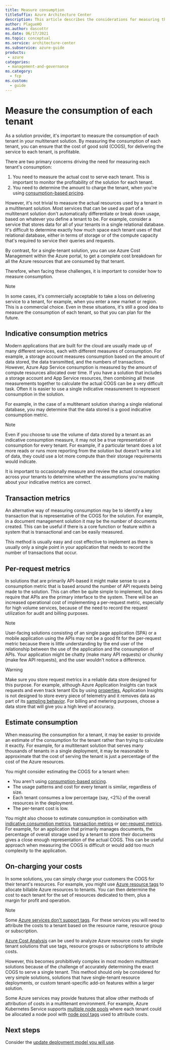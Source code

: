 ```yaml
---
title: Measure consumption
titleSuffix: Azure Architecture Center
description: This article describes the considerations for measuring the consumption of each tenant in a multitenant solution.
author: PlagueHO
ms.author: dascottr
ms.date: 06/17/2021
ms.topic: conceptual
ms.service: architecture-center
ms.subservice: azure-guide
products:
 - azure
categories:
 - management-and-governance
ms.category:
  - fcp
ms.custom:
  - guide
---
```


# Measure the consumption of each tenant

As a solution provider, it's important to measure the consumption of each tenant in your multitenant solution. By measuring the consumption of each tenant, you can ensure that the cost of good sold (COGS), for delivering the service to each tenant, is profitable.

There are two primary concerns driving the need for measuring each tenant's consumption:

1. You need to measure the actual cost to serve each tenant. This is important to monitor the profitability of the solution for each tenant.
2. You need to determine the amount to charge the tenant, when you're using [consumption-based pricing](./pricing-models.md#consumption-based-pricing).

However, it's not trivial to measure the actual resources used by a tenant in a multitenant solution. Most services that can be used as part of a multitenant solution don't automatically differentiate or break down usage, based on whatever you define a tenant to be. For example, consider a service that stores data for all of your tenants in a single relational database. It's difficult to determine exactly how much space each tenant uses of that relational database, either in terms of storage or of the compute capacity that's required to service their queries and requests.

By contrast, for a single-tenant solution, you can use Azure Cost Management within the Azure portal, to get a complete cost breakdown for all the Azure resources that are consumed by that tenant.

Therefore, when facing these challenges, it is important to consider how to measure consumption.

> [!NOTE]
> In some cases, it's commercially acceptable to take a loss on delivering service to a tenant, for example, when you enter a new market or region. This is a commercial choice. Even in these situations, it's still a good idea to measure the consumption of each tenant, so that you can plan for the future.

## Indicative consumption metrics

Modern applications that are built for the cloud are usually made up of many different services, each with different measures of consumption. For example, a storage account measures consumption based on the amount of data stored, the data transmitted, and the numbers of transactions. However, Azure App Service consumption is measured by the amount of compute resources allocated over time. If you have a solution that includes a storage account and App Service resources, then combining all these measurements together to calculate the actual COGS can be a very difficult task. Often it is easier to use a single indicative measurement to represent consumption in the solution.

For example, in the case of a multitenant solution sharing a single relational database, you may determine that the data stored is a good indicative consumption metric.

> [!NOTE]
> Even if you choose to use the volume of data stored by a tenant as an indicative consumption measure, it may not be a true representation of consumption for every tenant. For example, if a particular tenant does a lot more reads or runs more reporting from the solution but doesn't write a lot of data, they could use a lot more compute than their storage requirements would indicate.

It is important to occasionally measure and review the actual consumption across your tenants to determine whether the assumptions you're making about your indicative metrics are correct.

## Transaction metrics

An alternative way of measuring consumption may be to identify a key transaction that is representative of the COGS for the solution. For example, in a document management solution it may be the number of documents created. This can be useful if there is a core function or feature within a system that is transactional and can be easily measured.

This method is usually easy and cost effective to implement as there is usually only a single point in your application that needs to record the number of transactions that occur.

## Per-request metrics

In solutions that are primarily API-based it might make sense to use a consumption metric that is based around the number of API requests being made to the solution. This can often be quite simple to implement, but does require that APIs are the primary interface to the system. There will be an increased operational cost of implementing a per-request metric, especially for high volume services, because of the need to record the request utilization for audit and billing purposes.

> [!NOTE]
> User-facing solutions consisting of an single page application (SPA) or a mobile application using the APIs may not be a good fit for the per-request metric because there is little understanding by the end user of the relationship between the use of the application and the consumption of APIs. Your application might be chatty (make many API requests) or chunky (make few API requests), and the user wouldn't notice a difference.

> [!WARNING]
> Make sure you store request metrics in a reliable data store designed for this purpose. For example, although Azure Application Insights can track requests and even track tenant IDs by using [properties](/azure/azure-monitor/app/api-custom-events-metrics#properties), Application Insights is not designed to store every piece of telemetry and it removes data as part of its [sampling behavior](/azure/azure-monitor/app/sampling). For billing and metering purposes, choose a data store that will give you a high level of accuracy.

## Estimate consumption

When measuring the consumption for a tenant, it may be easier to provide an estimate of the consumption for the tenant rather than trying to calculate it exactly. For example, for a multitenant solution that serves many thousands of tenants in a single deployment, it may be reasonable to approximate that the cost of serving the tenant is just a percentage of the cost of the Azure resources.

You might consider estimating the COGS for a tenant when:

- You aren't using [consumption-based pricing](./pricing-models.md#consumption-based-pricing).
- The usage patterns and cost for every tenant is similar, regardless of size.
- Each tenant consumes a low percentage (say, <2%) of the overall resources in the deployment.
- The per-tenant cost is low.

You might also choose to estimate consumption in combination with [indicative consumption metrics](#indicative-consumption-metrics), [transaction metrics](#transaction-metrics) or [per-request metrics](#per-request-metrics). For example, for an application that primarily manages documents, the percentage of overall storage used by a tenant to store their documents gives a close enough representation of the actual COGS. This can be useful approach when measuring the COGS is difficult or would add too much complexity to the application.

## On-charging your costs

In some solutions, you can simply charge your customers the COGS for their tenant's resources. For example, you might use [Azure resource tags](/azure/azure-resource-manager/management/tag-resources) to allocate billable Azure resources to tenants. You can then determine the cost to each tenant for the set of resources dedicated to them, plus a margin for profit and operation.

> [!NOTE]
> Some [Azure services don't support tags](/azure/azure-resource-manager/management/tag-support). For these services you will need to attribute the costs to a tenant based on the resource name, resource group or subscription.

[Azure Cost Analysis](/azure/cost-management-billing/costs/quick-acm-cost-analysis) can be used to analyze Azure resource costs for single tenant solutions that use tags, resource groups or subscriptions to attribute costs.

However, this becomes prohibitively complex in most modern multitenant solutions because of the challenge of accurately determining the exact COGS to serve a single tenant. This method should only be considered for very simple solutions, solutions that have single-tenant resource deployments, or custom tenant-specific add-on features within a larger solution.

Some Azure services may provide features that allow other methods of attribution of costs in a multitenant environment. For example, Azure Kubernetes Service supports [multiple node pools](/azure/aks/use-multiple-node-pools) where each tenant could be allocated a node pool with [node pool tags](/azure/aks/use-multiple-node-pools#setting-nodepool-azure-tags) used to attribute costs.

## Next steps

Consider the [update deployment model you will use](updates.md).
